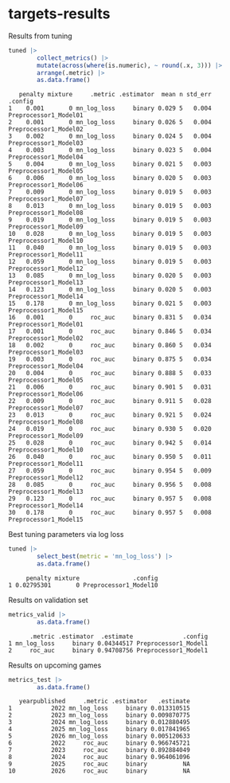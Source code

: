 # targets-results

Results from tuning

``` r
tuned |> 
        collect_metrics() |>
        mutate(across(where(is.numeric), ~ round(.x, 3))) |>
        arrange(.metric) |>
        as.data.frame()
```

       penalty mixture     .metric .estimator  mean n std_err               .config
    1    0.001       0 mn_log_loss     binary 0.029 5   0.004 Preprocessor1_Model01
    2    0.001       0 mn_log_loss     binary 0.026 5   0.004 Preprocessor1_Model02
    3    0.002       0 mn_log_loss     binary 0.024 5   0.004 Preprocessor1_Model03
    4    0.003       0 mn_log_loss     binary 0.023 5   0.004 Preprocessor1_Model04
    5    0.004       0 mn_log_loss     binary 0.021 5   0.003 Preprocessor1_Model05
    6    0.006       0 mn_log_loss     binary 0.020 5   0.003 Preprocessor1_Model06
    7    0.009       0 mn_log_loss     binary 0.019 5   0.003 Preprocessor1_Model07
    8    0.013       0 mn_log_loss     binary 0.019 5   0.003 Preprocessor1_Model08
    9    0.019       0 mn_log_loss     binary 0.019 5   0.003 Preprocessor1_Model09
    10   0.028       0 mn_log_loss     binary 0.019 5   0.003 Preprocessor1_Model10
    11   0.040       0 mn_log_loss     binary 0.019 5   0.003 Preprocessor1_Model11
    12   0.059       0 mn_log_loss     binary 0.019 5   0.003 Preprocessor1_Model12
    13   0.085       0 mn_log_loss     binary 0.020 5   0.003 Preprocessor1_Model13
    14   0.123       0 mn_log_loss     binary 0.020 5   0.003 Preprocessor1_Model14
    15   0.178       0 mn_log_loss     binary 0.021 5   0.003 Preprocessor1_Model15
    16   0.001       0     roc_auc     binary 0.831 5   0.034 Preprocessor1_Model01
    17   0.001       0     roc_auc     binary 0.846 5   0.034 Preprocessor1_Model02
    18   0.002       0     roc_auc     binary 0.860 5   0.034 Preprocessor1_Model03
    19   0.003       0     roc_auc     binary 0.875 5   0.034 Preprocessor1_Model04
    20   0.004       0     roc_auc     binary 0.888 5   0.033 Preprocessor1_Model05
    21   0.006       0     roc_auc     binary 0.901 5   0.031 Preprocessor1_Model06
    22   0.009       0     roc_auc     binary 0.911 5   0.028 Preprocessor1_Model07
    23   0.013       0     roc_auc     binary 0.921 5   0.024 Preprocessor1_Model08
    24   0.019       0     roc_auc     binary 0.930 5   0.020 Preprocessor1_Model09
    25   0.028       0     roc_auc     binary 0.942 5   0.014 Preprocessor1_Model10
    26   0.040       0     roc_auc     binary 0.950 5   0.011 Preprocessor1_Model11
    27   0.059       0     roc_auc     binary 0.954 5   0.009 Preprocessor1_Model12
    28   0.085       0     roc_auc     binary 0.956 5   0.008 Preprocessor1_Model13
    29   0.123       0     roc_auc     binary 0.957 5   0.008 Preprocessor1_Model14
    30   0.178       0     roc_auc     binary 0.957 5   0.008 Preprocessor1_Model15

Best tuning parameters via log loss

``` r
tuned |>
        select_best(metric = 'mn_log_loss') |>
        as.data.frame()
```

         penalty mixture               .config
    1 0.02795301       0 Preprocessor1_Model10

Results on validation set

``` r
metrics_valid |>
        as.data.frame()
```

          .metric .estimator  .estimate              .config
    1 mn_log_loss     binary 0.04344517 Preprocessor1_Model1
    2     roc_auc     binary 0.94708756 Preprocessor1_Model1

Results on upcoming games

``` r
metrics_test |>
        as.data.frame()
```

       yearpublished     .metric .estimator   .estimate
    1           2022 mn_log_loss     binary 0.013310515
    2           2023 mn_log_loss     binary 0.009870775
    3           2024 mn_log_loss     binary 0.012880495
    4           2025 mn_log_loss     binary 0.017841965
    5           2026 mn_log_loss     binary 0.005120633
    6           2022     roc_auc     binary 0.966745721
    7           2023     roc_auc     binary 0.892884049
    8           2024     roc_auc     binary 0.964061096
    9           2025     roc_auc     binary          NA
    10          2026     roc_auc     binary          NA

